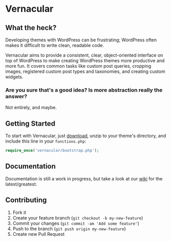 # Vernacular

## What the heck?

Developing themes with WordPress can be frustrating; WordPress often makes it difficult to write clean, readable code.

Vernacular aims to provide a consistent, clear, object-oriented interface on top of WordPress to make creating WordPress themes more productive and more fun. It covers common tasks like custom post queries, cropping images, registered custom post types and taxonomies, and creating custom widgets.

### Are you sure that's a good idea? Is more abstraction really the answer?

Not entirely, and maybe.

## Getting Started

To start with Vernacular, just [download](https://github.com/nathancarnes/vernacular/archive/master.zip), unzip to your theme's directory, and include this line in your `functions.php`:

```php
require_once('vernacular/bootstrap.php');
```

## Documentation

Documentation is still a work in progress, but take a look at our [wiki](https://github.com/nathancarnes/vernacular/wiki/_pages) for the latest/greatest.

## Contributing

1. Fork it
2. Create your feature branch (`git checkout -b my-new-feature`)
3. Commit your changes (`git commit -am 'Add some feature'`)
4. Push to the branch (`git push origin my-new-feature`)
5. Create new Pull Request
